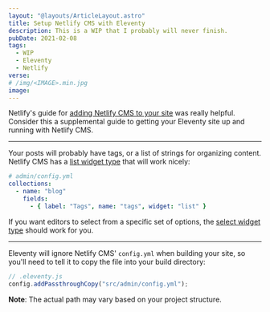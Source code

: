 ```yaml
---
layout: "@layouts/ArticleLayout.astro"
title: Setup Netlify CMS with Eleventy
description: This is a WIP that I probably will never finish.
pubDate: 2021-02-08
tags:
  - WIP
  - Eleventy
  - Netlify
verse:
# /img/<IMAGE>.min.jpg
image:
---
```


Netlify's guide for [adding Netlify CMS to your site](https://www.netlifycms.org/docs/add-to-your-site/) was really helpful. Consider this a supplemental guide to getting your Eleventy site up and running with Netlify CMS.

---

Your posts will probably have tags, or a list of strings for organizing content. Netlify CMS has a [list widget type](https://www.netlifycms.org/docs/widgets/#list) that will work nicely:

```yaml
# admin/config.yml
collections:
  - name: "blog"
    fields:
      - { label: "Tags", name: "tags", widget: "list" }
```

If you want editors to select from a specific set of options, the [select widget type](https://www.netlifycms.org/docs/widgets/#select) should work for you.

---

Eleventy will ignore Netlify CMS' `config.yml` when building your site, so you'll need to tell it to copy the file into your build directory:

```js
// .eleventy.js
config.addPassthroughCopy("src/admin/config.yml");
```

**Note**: The actual path may vary based on your project structure.
